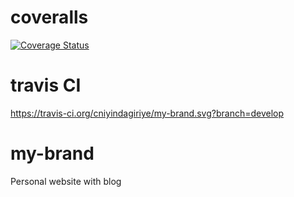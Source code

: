 # coveralls
[![Coverage Status](https://coveralls.io/repos/github/cniyindagiriye/my-brand/badge.svg?branch=develop)](https://coveralls.io/github/cniyindagiriye/my-brand?branch=develop)

# travis CI
https://travis-ci.org/cniyindagiriye/my-brand.svg?branch=develop

# my-brand
Personal website with blog
